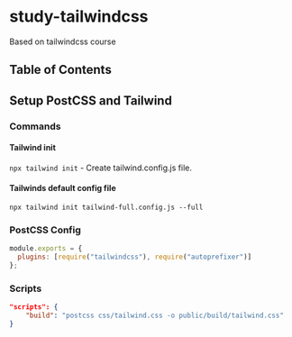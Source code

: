 # study-tailwindcss

Based on tailwindcss course

## Table of Contents

## Setup PostCSS and Tailwind

### Commands

#### Tailwind init

`npx tailwind init` - Create tailwind.config.js file.

#### Tailwinds default config file

`npx tailwind init tailwind-full.config.js --full`

### PostCSS Config

```js
module.exports = {
  plugins: [require("tailwindcss"), require("autoprefixer")]
};
```

### Scripts

```json
"scripts": {
    "build": "postcss css/tailwind.css -o public/build/tailwind.css"
}
```
